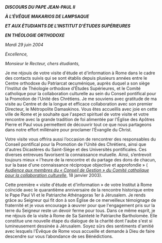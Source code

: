 ***DISCOURS DU PAPE JEAN-PAUL II***

***À L'ÉVÊQUE MAKARIOS DE LAMPSAQUE***

***ET AUX ÉTUDIANTS DE L'INSTITUT D'ÉTUDES SUPÉRIEURES***

***EN THÉOLOGIE ORTHODOXE***

*Mardi 29 juin 2004*

*Excellence,*

*Monsieur le Recteur, chers étudiants,*

Je me réjouis de votre visite d'étude et d'information à Rome dans le cadre des contacts suivis qui se sont établis depuis plusieurs années entre le Centre orthodoxe du Patriarcat œcuménique, auprès duquel a son siège l'Institut de Théologie orthodoxe d'Études Supérieures, et le Comité catholique pour la collaboration culturelle au sein du Conseil pontifical pour la Promotion de l'Unité des Chrétiens. Je me souviens avec gratitude de ma visite au Centre et de la longue et efficace collaboration avec son premier Directeur, le Métropolite Damaskinos. Vous êtes accueillis avec joie en cette ville de Rome et je souhaite que l'aspect spirituel de votre visite et votre rencontre avec la grande tradition de foi alimentée par l'Église des Apôtres Pierre et Paul vous permettent de découvrir tout ce que nous partageons dans notre effort millénaire pour proclamer l’Évangile du Christ.

Votre visite vous offrira aussi l’occasion de rencontrer des responsables du Conseil pontifical pour la Promotion de l'Unité des Chrétiens, ainsi que d'autres Dicastères du Saint-Siège et des Universités pontificales. Ces diverses entrevues favorisent la connaissance mutuelle. Ainsi, s’entrevoit toujours mieux « l'heure de la rencontre et du partage des dons de chacun, sur la base d'une connaissance réciproque objective et approfondie » ( *[Audience aux membres du « Conseil de Gestion » du Comité catholique pour la collaboration culturelle](/content/john-paul-ii/fr/speeches/2003/january/documents/hf_jp-ii_spe_20030118_comitato-chiese-oriente.html)*, 18 janvier 2003).

Cette première « visite d'étude et d'information » de votre Institut à Rome coïncide avec le quarantième anniversaire de la rencontre historique entre le Pape Paul VI et le Patriarche Athénagoras 1er à Jérusalem. Je rends grâce au Seigneur qui fit don à son Église de ce merveilleux témoignage de fraternité et je vous encourage à œuvrer pour que l'engagement pris sur la terre du Seigneur reste un devoir ferme pour tous. Dans ce même esprit, je me réjouis de la visite à Rome de Sa Sainteté le Patriarche Bartholomée. Elle constitue une nouvelle étape du dialogue de la charité dont l'aube s'est si lumineusement dessinée à Jérusalem. Soyez sûrs des sentiments d'amitié avec lesquels l'Évêque de Rome vous accueille et demande à Dieu de faire descendre sur vous l’abondance de ses Bénédictions.